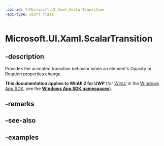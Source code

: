 ```yaml
---
-api-id: T:Microsoft.UI.Xaml.ScalarTransition
-api-type: winrt class
---
```


<!-- Class syntax.
public class ScalarTransition 
-->

# Microsoft.UI.Xaml.ScalarTransition

## -description
Provides the animated transition behavior when an element's Opacity or Rotation properties change.

**This documentation applies to WinUI 2 for UWP** (for [WinUI](/windows/apps/winui/winui3/) in the [Windows App SDK](/windows/apps/windows-app-sdk/), see the **[Windows App SDK namespaces](/windows/windows-app-sdk/api/winrt/)**).

## -remarks

## -see-also

## -examples

